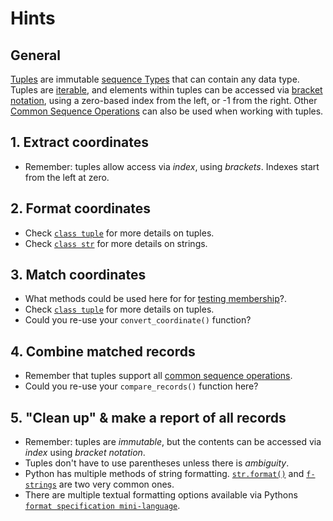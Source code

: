 # Hints

## General


[Tuples][tuples] are immutable [sequence Types][sequence types] that can contain any data type.
Tuples are [iterable][iterable], and elements within tuples can be accessed via [bracket notation][bracket notation], using a zero-based index from the left, or -1 from the right.
Other [Common Sequence Operations][common sequence operations] can also be used when working with tuples.

## 1. Extract coordinates

- Remember: tuples allow access via _index_, using _brackets_. Indexes start from the left at zero.

## 2. Format coordinates

- Check [`class tuple`][class tuple] for more details on tuples.
- Check [`class str`][class str] for more details on strings.

## 3. Match coordinates

- What methods could be used here for for [testing membership][testing membership]?.
- Check [`class tuple`][class tuple] for more details on tuples.
- Could you re-use your `convert_coordinate()` function?

## 4. Combine matched records

- Remember that tuples support all [common sequence operations][common sequence operations].
- Could you re-use your `compare_records()` function here?

## 5. "Clean up" & make a report of all records

- Remember: tuples are _immutable_, but the contents can be accessed via _index_ using _bracket notation_.
- Tuples don't have to use parentheses unless there is _ambiguity_.
- Python has multiple methods of string formatting. [`str.format()`][str.format] and [`f-strings`][f-strings] are two very common ones.
- There are multiple textual formatting options available via Pythons [`format specification mini-language`][format specification mini-language].


[tuples]: https://docs.python.org/3/tutorial/datastructures.html#tuples-and-sequences
[sequence types]: https://docs.python.org/3/library/stdtypes.html#typesseq
[iterable]: https://docs.python.org/3/glossary.html#term-iterable
[bracket notation]: https://stackoverflow.com/questions/30250282/whats-the-difference-between-the-square-bracket-and-dot-notations-in-python
[common sequence operations]: https://docs.python.org/3/library/stdtypes.html#common-sequence-operations
[class tuple]: https://docs.python.org/3/library/stdtypes.html#tuple
[class str]: https://docs.python.org/3/library/stdtypes.html#text-sequence-type-str
[str.format]: https://docs.python.org/3/library/stdtypes.html#str.format
[f-strings]: https://docs.python.org/3/tutorial/inputoutput.html#formatted-string-literals
[format specification mini-language]: https://docs.python.org/3/library/string.html#format-specification-mini-language
[testing membership]: https://docs.python.org/3/reference/expressions.html#membership-test-operations
